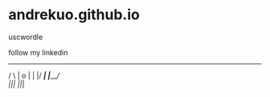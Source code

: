 # andrekuo.github.io
uscwordle

follow my linkedin




































































































































  _____     ____
 /      \  |  o | 
|        |/ ___\| 
|_________/     
|_|_| |_|_|

